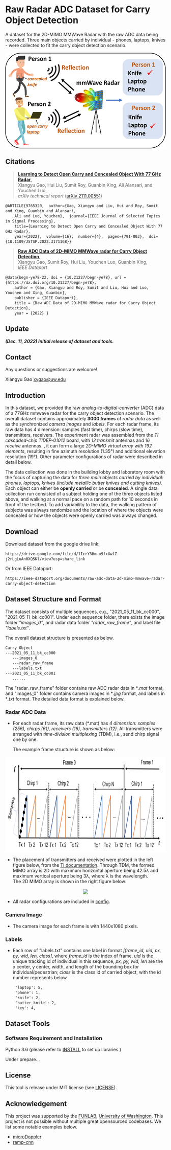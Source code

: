 # Raw Radar ADC Dataset for Carry Object Detection

A dataset for the 2D-MIMO MMWave Radar with the raw ADC data being recorded. Three main objects carried by individual - phones, laptops, knives - were collected to fit the carry object detection scenario. 

<p align="center"> <img src='docs/tease.png' align="center" height="300px"> </p>

## Citations

> [**Learning to Detect Open Carry and Concealed Object With 77 GHz Radar**](https://ieeexplore.ieee.org/abstract/document/9765320),            
> Xiangyu Gao, Hui Liu, Sumit Roy, Guanbin Xing, Ali Alansari, and Youchen Luo, <br/>
> *arXiv technical report* ([arXiv 2111.00551](https://arxiv.org/abs/2111.00551.pdf))  
    
    @ARTICLE{9765320,  author={Gao, Xiangyu and Liu, Hui and Roy, Sumit and Xing, Guanbin and Alansari, 
        Ali and Luo, Youchen},  journal={IEEE Journal of Selected Topics in Signal Processing},   
        title={Learning to Detect Open Carry and Concealed Object With 77 GHz Radar},   
        year={2022},  volume={16},  number={4},  pages={791-803},  doi={10.1109/JSTSP.2022.3171168}}

> [**Raw ADC Data of 2D-MIMO MMWave radar for Carry Object Detection**](https://ieee-dataport.org/documents/raw-adc-data-2d-mimo-mmwave-radar-carry-object-detection),            
> Xiangyu Gao, Sumit Roy, Hui Liu, Youchen Luo, Guanbin Xing, <br/>
> *IEEE Dataport*

    @data{begn-ye78-22, doi = {10.21227/begn-ye78}, url = {https://dx.doi.org/10.21227/begn-ye78},
        author = {Gao, Xiangyu and Roy, Sumit and Liu, Hui and Luo, Youchen and Xing, Guanbin},
        publisher = {IEEE Dataport},
        title = {Raw ADC Data of 2D-MIMO MMWave radar for Carry Object Detection},
        year = {2022} }

## Update
***(Dec. 11, 2022) Initial release of dataset and tools.***

## Contact
Any questions or suggestions are welcome! 

Xiangyu Gao [xygao@uw.edu](mailto:xygao@uw.edu) 

## Introduction
In this dataset, we provided the raw *analog-to-digital-converter* (ADC) data of a 77GHz mmwave radar for the carry object detection scenario. The overall dataset contains approximately **3000 frames** of *radar data* as well as the synchronized *camera images* and *labels*. For each radar frame, its raw data has 4 dimension: samples (fast time), chirps (slow time), transmitters, receivers. The experiment radar was assembled from the *TI cascaded-chip TIDEP-01012* board, with *12 transmit* antennas and *16 receive* antennas. , it can form a large *2D-MIMO virtual array with 192 elements*, resulting in fine azimuth resolution (1.35°) and additional elevation resolution (19°). Other parameter configurations of radar were described in detail below. 

The data collection was done in the building lobby and laboratory room with the focus of capturing the data for *three main objects carried by individual: phones, laptops, knives (include metallic butter knives and cutting knives)*. Each object can either be **openly carried** or be **concealed**. A single data collection run consisted of a subject holding one of the three objects listed above, and walking at a normal pace on a random path for 10 seconds in front of the testbed. To add variability to the data, the walking pattern of subjects was always randomize and the location of where the objects were concealed or how the objects were openly carried was always changed. 

## Download

Download dataset from the google drive link:
```
https://drive.google.com/file/d/1IcrY3Hm-o9fxUwlZ-j2rLgLuAn0XQSKl/view?usp=share_link
``` 
Or from IEEE Dataport:
```
https://ieee-dataport.org/documents/raw-adc-data-2d-mimo-mmwave-radar-carry-object-detection
```

## Dataset Structure and Format

The dataset consists of multiple sequences, e.g., "2021_05_11_bk_cc000", "2021_05_11_bk_cc001". Under each sequence folder, there exists the image folder *"images_0"*, and radar data folder *"radar_raw_frame"*, and label file *"labels.txt"*.

The overall dataset structure is presented as below.

    Carry Object
    ---2021_05_11_bk_cc000
       ---images_0
       ---radar_raw_frame
       ---labels.txt
    ---2021_05_11_bk_cc001
       ......
       
The "radar_raw_frame" folder contains raw ADC radar data in **.mat* format, and "images_0" folder contains camera images in **.jpg* format, and labels in **.txt* format. The detailed data format is explained below.

### Radar ADC Data

*  For each radar frame, its raw data (*.mat) has *4 dimension: samples (256), chirps (61), receivers (16), transmitters (12)*. All transmitters were arranged with *time-division multiplexing* (TDM), i.e., send chirp signal one by one.

    The example frame structure is shown as below:
<p align="center"> <img src='docs/cascaded_frame_structure.png' align="center" height="300px"> </p>

* The placement of transmitters and received were plotted in the left figure below, from the [TI documentation](https://www.ti.com/lit/ug/tiduen5a/tiduen5a.pdf). Through TDM, the formed MIMO array is 2D with maximum horizontal aperture being 42.5λ and maximum vertical aperture being 3λ, where λ is the wavelength.  
    The 2D MIMO array is shown in the right figure below:
<p align="center"> <img src='docs/antenna%20array.png' align="center" height="300px"> </p>

* All radar configurations are included in [config](config.py).

### Camera Image

*  The camera image for each frame is with 1440x1080 pixels.

### Labels

*  Each row of "labels.txt" contains one label in format *[frame_id, uid, px, py, wid, len, class]*, where *frame_id* is the index of frame, *uid* is the unique tracking id of individual in this sequence, *px, py, wid, len* are the x center, y center, width, and length of the bounding box for individual/pedestrian; *class* is the class id of carried object, with the id number represents below.

        'laptop': 5,
        'phone': 1,
        'knife': 2,
        'butter_knife': 2,
        'key': 4,

## Dataset Tools

### Software Requirement and Installation

Python 3.6 (please refer to [INSTALL](requirements.txt) to set up libraries.)

Under prepare...

## License

This tool is release under MIT license (see [LICENSE](LICENSE)).

## Acknowledgement
This project was supported by the [FUNLAB](https://depts.washington.edu/funlab/), [University of Washington](http://www.washington.edu/). This project is not possible without multiple great opensourced codebases. We list some notable examples below.

* [microDoppler](https://github.com/Xiangyu-Gao/mmWave-radar-signal-processing-and-microDoppler-classification)
* [ramp-cnn](https://github.com/Xiangyu-Gao/Radar-multiple-perspective-object-detection)
